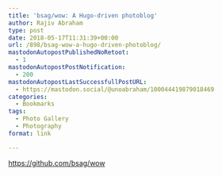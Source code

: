 ```yaml
---
title: 'bsag/wow: A Hugo-driven photoblog'
author: Rajiv Abraham
type: post
date: 2018-05-17T11:31:39+00:00
url: /898/bsag-wow-a-hugo-driven-photoblog/
mastodonAutopostPublishedNoRetoot:
  - 1
mastodonAutopostPostNotification:
  - 200
mastodonAutopostLastSuccessfullPostURL:
  - https://mastodon.social/@unoabraham/100044419879018469
categories:
  - Bookmarks
tags:
  - Photo Gallery
  - Photography
format: link

---
```

<https://github.com/bsag/wow>